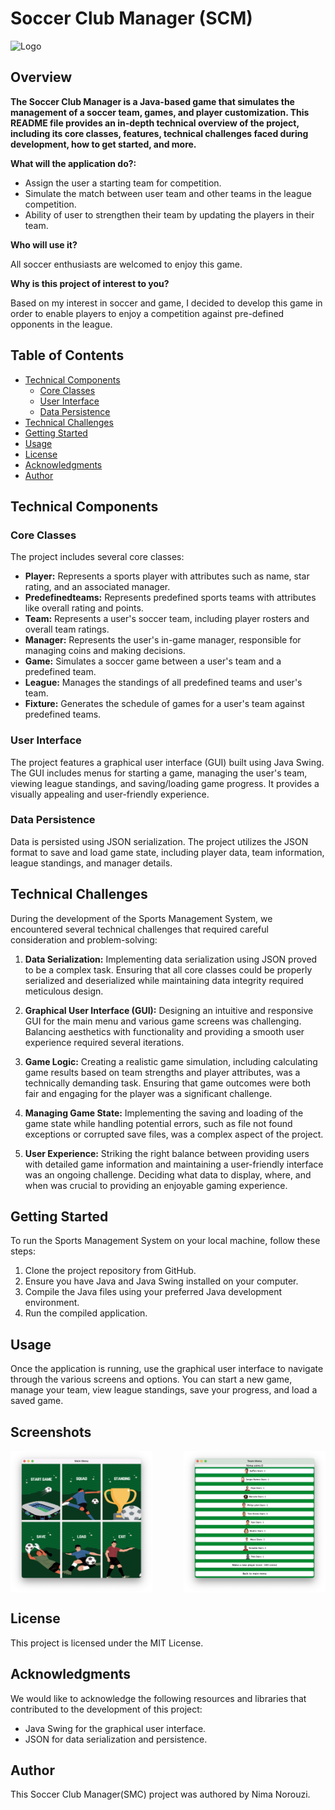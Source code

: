# Soccer Club Manager (SCM)

![Logo]([data/logo.png])



## Overview

**The Soccer Club Manager is a Java-based game that simulates the management of a soccer team, games, and player customization. This README file provides an in-depth technical overview of the project, including its core classes, features, technical challenges faced during development, how to get started, and more.**

**What will the application do?:**
- Assign the user a starting team for competition.
- Simulate the match between user team and other teams in the league competition.
- Ability of user to strengthen their team by updating the players in their team.

**Who will use it?**

All soccer enthusiasts are welcomed to enjoy this game.

**Why is this project of interest to you?**

Based on my interest in soccer and game, I decided to develop this game in order to enable players to
enjoy a competition against pre-defined opponents in the league.

## Table of Contents
- [Technical Components](#technical-components)
  - [Core Classes](#core-classes)
  - [User Interface](#user-interface)
  - [Data Persistence](#data-persistence)
- [Technical Challenges](#technical-challenges)
- [Getting Started](#getting-started)
- [Usage](#usage)
- [License](#license)
- [Acknowledgments](#acknowledgments)
- [Author](#author)

## Technical Components

### Core Classes

The project includes several core classes:

- **Player:** Represents a sports player with attributes such as name, star rating, and an associated manager.
- **Predefinedteams:** Represents predefined sports teams with attributes like overall rating and points.
- **Team:** Represents a user's soccer team, including player rosters and overall team ratings.
- **Manager:** Represents the user's in-game manager, responsible for managing coins and making decisions.
- **Game:** Simulates a soccer game between a user's team and a predefined team.
- **League:** Manages the standings of all predefined teams and user's team.
- **Fixture:** Generates the schedule of games for a user's team against predefined teams.

### User Interface

The project features a graphical user interface (GUI) built using Java Swing. The GUI includes menus for starting a game, managing the user's team, viewing league standings, and saving/loading game progress. It provides a visually appealing and user-friendly experience.

### Data Persistence

Data is persisted using JSON serialization. The project utilizes the JSON format to save and load game state, including player data, team information, league standings, and manager details.

## Technical Challenges

During the development of the Sports Management System, we encountered several technical challenges that required careful consideration and problem-solving:

1. **Data Serialization:** Implementing data serialization using JSON proved to be a complex task. Ensuring that all core classes could be properly serialized and deserialized while maintaining data integrity required meticulous design.

2. **Graphical User Interface (GUI):** Designing an intuitive and responsive GUI for the main menu and various game screens was challenging. Balancing aesthetics with functionality and providing a smooth user experience required several iterations.

3. **Game Logic:** Creating a realistic game simulation, including calculating game results based on team strengths and player attributes, was a technically demanding task. Ensuring that game outcomes were both fair and engaging for the player was a significant challenge.

4. **Managing Game State:** Implementing the saving and loading of the game state while handling potential errors, such as file not found exceptions or corrupted save files, was a complex aspect of the project.

5. **User Experience:** Striking the right balance between providing users with detailed game information and maintaining a user-friendly interface was an ongoing challenge. Deciding what data to display, where, and when was crucial to providing an enjoyable gaming experience.

## Getting Started
To run the Sports Management System on your local machine, follow these steps:

1. Clone the project repository from GitHub.
2. Ensure you have Java and Java Swing installed on your computer.
3. Compile the Java files using your preferred Java development environment.
4. Run the compiled application.

## Usage

Once the application is running, use the graphical user interface to navigate through the various screens and options. You can start a new game, manage your team, view league standings, save your progress, and load a saved game.

## Screenshots
<div style="display: flex; justify-content: space-between;">
    <img src="data/Main.png" alt="Main Menu" width="45%">
    <img src="data/Team.png" alt="Team Panel" width="45%">
</div>


## License

This project is licensed under the MIT License.

## Acknowledgments

We would like to acknowledge the following resources and libraries that contributed to the development of this project:

- Java Swing for the graphical user interface.
- JSON for data serialization and persistence.

## Author
This Soccer Club Manager(SMC) project was authored by Nima Norouzi.




